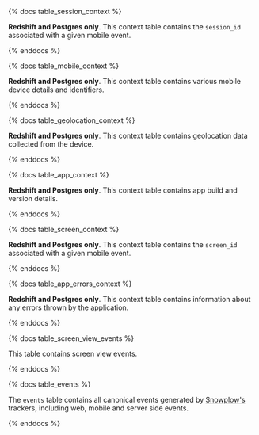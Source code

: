 {% docs table_session_context %}

**Redshift and Postgres only**. This context table contains the `session_id` associated with a given mobile event.

{% enddocs %}

{% docs table_mobile_context %}

**Redshift and Postgres only**. This context table contains various mobile device details and identifiers.

{% enddocs %}


{% docs table_geolocation_context %}

**Redshift and Postgres only**. This context table contains geolocation data collected from the device.

{% enddocs %}


{% docs table_app_context %}

**Redshift and Postgres only**. This context table contains app build and version details.

{% enddocs %}


{% docs table_screen_context %}

**Redshift and Postgres only**. This context table contains the `screen_id` associated with a given mobile event.

{% enddocs %}


{% docs table_app_errors_context %}

**Redshift and Postgres only**. This context table contains information about any errors thrown by the application.

{% enddocs %}


{% docs table_screen_view_events %}

This table contains screen view events.

{% enddocs %}


{% docs table_events %}

The `events` table contains all canonical events generated by [Snowplow's](https://snowplowanalytics.com/) trackers, including web, mobile and server side events.

{% enddocs %}
